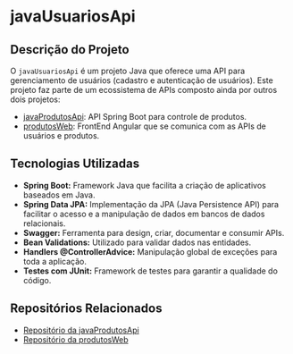# javaUsuariosApi

## Descrição do Projeto

O `javaUsuariosApi` é um projeto Java que oferece uma API para gerenciamento de usuários (cadastro e autenticação de usuários). Este projeto faz parte de um ecossistema de APIs composto ainda por outros dois projetos:

- [javaProdutosApi](https://github.com/sergio-coti/javaProdutosApi): API Spring Boot para controle de produtos.
- [produtosWeb](https://github.com/sergio-coti/produtosWeb): FrontEnd Angular que se comunica com as APIs de usuários e produtos.

## Tecnologias Utilizadas

- **Spring Boot:** Framework Java que facilita a criação de aplicativos baseados em Java.
- **Spring Data JPA:** Implementação da JPA (Java Persistence API) para facilitar o acesso e a manipulação de dados em bancos de dados relacionais.
- **Swagger:** Ferramenta para design, criar, documentar e consumir APIs.
- **Bean Validations:** Utilizado para validar dados nas entidades.
- **Handlers @ControllerAdvice:** Manipulação global de exceções para toda a aplicação.
- **Testes com JUnit:** Framework de testes para garantir a qualidade do código.

## Repositórios Relacionados

- [Repositório da javaProdutosApi](https://github.com/sergio-coti/javaProdutosApi)
- [Repositório da produtosWeb](https://github.com/sergio-coti/produtosWeb)
